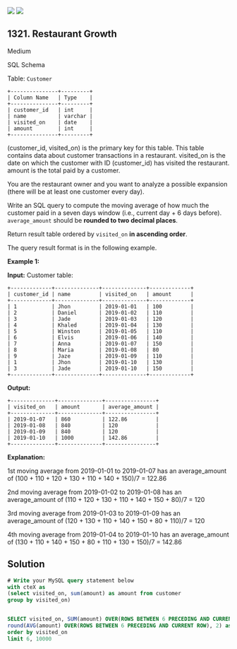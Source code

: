[![](https://img.shields.io/github/stars/javadev/LeetCode-in-Kotlin?label=Stars&style=flat-square)](https://github.com/javadev/LeetCode-in-Kotlin)
[![](https://img.shields.io/github/forks/javadev/LeetCode-in-Kotlin?label=Fork%20me%20on%20GitHub%20&style=flat-square)](https://github.com/javadev/LeetCode-in-Kotlin/fork)

## 1321\. Restaurant Growth

Medium

SQL Schema

Table: `Customer`

    +---------------+---------+ 
    | Column Name   | Type    | 
    +---------------+---------+ 
    | customer_id   | int     | 
    | name          | varchar | 
    | visited_on    | date    | 
    | amount        | int     | 
    +---------------+---------+ 

(customer_id, visited_on) is the primary key for this table. This table contains data about customer transactions in a restaurant. visited_on is the date on which the customer with ID (customer_id) has visited the restaurant. amount is the total paid by a customer.

You are the restaurant owner and you want to analyze a possible expansion (there will be at least one customer every day).

Write an SQL query to compute the moving average of how much the customer paid in a seven days window (i.e., current day + 6 days before). `average_amount` should be **rounded to two decimal places**.

Return result table ordered by `visited_on` **in ascending order**.

The query result format is in the following example.

**Example 1:**

**Input:** Customer table: 

    +-------------+--------------+--------------+-------------+ 
    | customer_id | name         | visited_on   | amount      | 
    +-------------+--------------+--------------+-------------+ 
    | 1           | Jhon         | 2019-01-01   | 100         | 
    | 2           | Daniel       | 2019-01-02   | 110         | 
    | 3           | Jade         | 2019-01-03   | 120         | 
    | 4           | Khaled       | 2019-01-04   | 130         | 
    | 5           | Winston      | 2019-01-05   | 110         | 
    | 6           | Elvis        | 2019-01-06   | 140         | 
    | 7           | Anna         | 2019-01-07   | 150         | 
    | 8           | Maria        | 2019-01-08   | 80          | 
    | 9           | Jaze         | 2019-01-09   | 110         | 
    | 1           | Jhon         | 2019-01-10   | 130         | 
    | 3           | Jade         | 2019-01-10   | 150         | 
    +-------------+--------------+--------------+-------------+

**Output:** 

    +--------------+--------------+----------------+ 
    | visited_on   | amount       | average_amount | 
    +--------------+--------------+----------------+ 
    | 2019-01-07   | 860          | 122.86         | 
    | 2019-01-08   | 840          | 120            | 
    | 2019-01-09   | 840          | 120            | 
    | 2019-01-10   | 1000         | 142.86         | 
    +--------------+--------------+----------------+

**Explanation:**

1st moving average from 2019-01-01 to 2019-01-07 has an average_amount of (100 + 110 + 120 + 130 + 110 + 140 + 150)/7 = 122.86

2nd moving average from 2019-01-02 to 2019-01-08 has an average_amount of (110 + 120 + 130 + 110 + 140 + 150 + 80)/7 = 120

3rd moving average from 2019-01-03 to 2019-01-09 has an average_amount of (120 + 130 + 110 + 140 + 150 + 80 + 110)/7 = 120

4th moving average from 2019-01-04 to 2019-01-10 has an average_amount of (130 + 110 + 140 + 150 + 80 + 110 + 130 + 150)/7 = 142.86

## Solution

```sql
# Write your MySQL query statement below
with cteX as
(select visited_on, sum(amount) as amount from customer
group by visited_on)


SELECT visited_on, SUM(amount) OVER(ROWS BETWEEN 6 PRECEDING AND CURRENT ROW) AS amount,
round(AVG(amount) OVER(ROWS BETWEEN 6 PRECEDING AND CURRENT ROW), 2) as average_amount FROM cteX
order by visited_on
limit 6, 10000
```